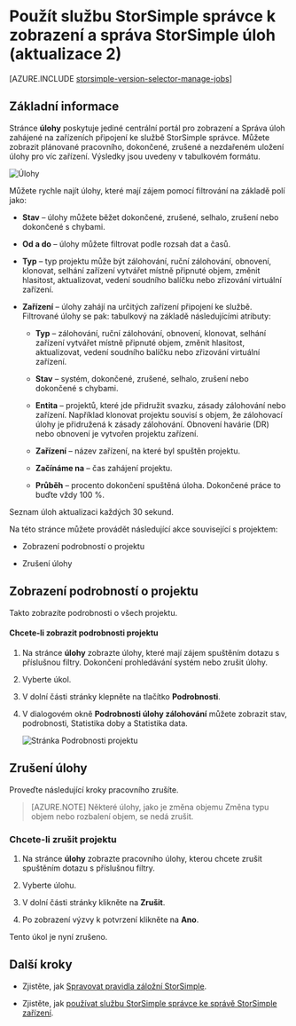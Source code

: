 <properties 
   pageTitle="Zobrazení a Správa úloh StorSimple | Microsoft Azure"
   description="Popisuje stránce StorSimple Správce služby úlohy a jak se používá ke sledování poslední aktuální a naplánovaných úloh zálohování."
   services="storsimple"
   documentationCenter="NA"
   authors="alkohli"
   manager="carmonm"
   editor=""/>
<tags 
   ms.service="storsimple"
   ms.devlang="NA"
   ms.topic="article"
   ms.tgt_pltfrm="NA"
   ms.workload="TBD"
   ms.date="08/17/2016"
   ms.author="alkohli" />

# <a name="use-the-storsimple-manager-service-to-view-and-manage-storsimple-jobs-update-2"></a>Použít službu StorSimple správce k zobrazení a správa StorSimple úloh (aktualizace 2)

[AZURE.INCLUDE [storsimple-version-selector-manage-jobs](../../includes/storsimple-version-selector-manage-jobs.md)]

## <a name="overview"></a>Základní informace

Stránce **úlohy** poskytuje jediné centrální portál pro zobrazení a Správa úloh zahájené na zařízeních připojení ke službě StorSimple správce. Můžete zobrazit plánované pracovního, dokončené, zrušené a nezdařeném uložení úlohy pro víc zařízení. Výsledky jsou uvedeny v tabulkovém formátu. 

![Úlohy](./media/storsimple-manage-jobs-u2/jobs.png)

Můžete rychle najít úlohy, které mají zájem pomocí filtrování na základě polí jako:

- **Stav** – úlohy můžete běžet dokončené, zrušené, selhalo, zrušení nebo dokončené s chybami.
- **Od a do** – úlohy můžete filtrovat podle rozsah dat a časů.
- **Typ** – typ projektu může být zálohování, ruční zálohování, obnovení, klonovat, selhání zařízení vytvářet místně připnuté objem, změnit hlasitost, aktualizovat, vedení soudního balíčku nebo zřizování virtuální zařízení.

- **Zařízení** – úlohy zahájí na určitých zařízení připojení ke službě.
Filtrované úlohy se pak: tabulkový na základě následujícími atributy:

    - **Typ** – zálohování, ruční zálohování, obnovení, klonovat, selhání zařízení vytvářet místně připnuté objem, změnit hlasitost, aktualizovat, vedení soudního balíčku nebo zřizování virtuální zařízení.

    - **Stav** – systém, dokončené, zrušené, selhalo, zrušení nebo dokončené s chybami.

    - **Entita** – projektů, které jde přidružit svazku, zásady zálohování nebo zařízení. Například klonovat projektu souvisí s objem, že zálohovací úlohy je přidružená k zásady zálohování. Obnovení havárie (DR) nebo obnovení je vytvořen projektu zařízení.

    - **Zařízení** – název zařízení, na které byl spuštěn projektu.

    - **Začínáme na** – čas zahájení projektu.

    - **Průběh** – procento dokončení spuštěná úloha. Dokončené práce to buďte vždy 100 %.

Seznam úloh aktualizaci každých 30 sekund.

Na této stránce můžete provádět následující akce související s projektem:

- Zobrazení podrobností o projektu

- Zrušení úlohy

## <a name="view-job-details"></a>Zobrazení podrobností o projektu

Takto zobrazíte podrobnosti o všech projektu.

#### <a name="to-view-job-details"></a>Chcete-li zobrazit podrobnosti projektu

1. Na stránce **úlohy** zobrazte úlohy, které mají zájem spuštěním dotazu s příslušnou filtry. Dokončení prohledávání systém nebo zrušit úlohy.

2. Vyberte úkol.

3. V dolní části stránky klepněte na tlačítko **Podrobnosti**.

4. V dialogovém okně **Podrobnosti úlohy zálohování** můžete zobrazit stav, podrobnosti, Statistika doby a Statistika data.
 
    ![Stránka Podrobnosti projektu](./media/storsimple-manage-jobs-u2/JobDetails.png)

## <a name="cancel-a-job"></a>Zrušení úlohy

Proveďte následující kroky pracovního zrušíte.

>[AZURE.NOTE] Některé úlohy, jako je změna objemu Změna typu objem nebo rozbalení objem, se nedá zrušit.

### <a name="to-cancel-a-job"></a>Chcete-li zrušit projektu

1. Na stránce **úlohy** zobrazte pracovního úlohy, kterou chcete zrušit spuštěním dotazu s příslušnou filtry.

1. Vyberte úlohu.

1. V dolní části stránky klikněte na **Zrušit**.

1. Po zobrazení výzvy k potvrzení klikněte na **Ano**.

Tento úkol je nyní zrušeno.

## <a name="next-steps"></a>Další kroky

- Zjistěte, jak [Spravovat pravidla záložní StorSimple](storsimple-manage-backup-policies.md).

- Zjistěte, jak [používat službu StorSimple správce ke správě StorSimple zařízení](storsimple-manager-service-administration.md).
